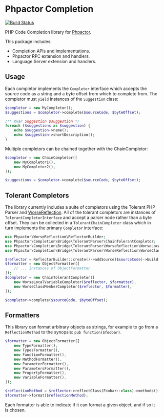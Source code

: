 Phpactor Completion
===================

[![Build Status](https://travis-ci.org/phpactor/completion.svg?branch=master)](https://travis-ci.org/phpactor/completion)

PHP Code Completion library for [Phpactor](https://github.com/phpactor/phpactor).

This package includes:

- Completion APIs and implementations.
- Phpactor RPC extension and handlers.
- Language Server extension and handlers.

Usage
-----

Each completor implements the `Completor` interface which accepts the source
code as a string and a byte offset from which to complete from. The completor
must `yield` instances of the `Suggestion` class:

```php
$completor = new MyCompletor();
$suggestions = $completor->complete($sourceCode, $byteOffset);

/** @var Suggestion $suggestion */
foreach ($suggestions as $suggestion) {
    echo $suggestion->name();
    echo $suggestion->shortDescription();
}
```

Multiple completors can be chained together with the ChainCompletor:

```php
$completor = new ChainCompletor([
    new MyCompletor1(),
    new MyCompletor2(),
]);

$suggestions = $completor->complete($sourceCode, $byteOffset);
```

Tolerant Completors
-------------------

The library currently includes a suite of completors using the Tolerant PHP
Parser and [WorseReflection](https://github.com/phpactor/worse-reflection).
All of the tolerant completors are instances of `TolerantCompletorInterface`
and accept a parser node rather than a byte offset. They can be collected in a
`TolerantChainCompletor` class which in turn implements the primary
`Completor` interface:

```php
use Phpactor\WorseReflection\ReflectorBuilder;
use Phpactor\Completion\Bridge\TolerantParser\ChainTolerantCompletor;
use Phpactor\Completion\Bridge\TolerantParser\WorseReflection\WorseLocalVariableCompletor;
use Phpactor\Completion\Bridge\TolerantParser\WorseReflection\WorseClassMemberCompletor;

$reflector = ReflectorBuilder::create()->addSource($sourceCode)->build();
$formatter = new ObjectFormatter([
    // ... instances of ObjectFormatter
]);
$completor = new ChainTolerantCompletor([
    new WorseLocalVariableCompletor($reflector, $formatter),
    new WorseClassMemberCompletor($reflector, $formatter),
]);

$completor->complete($sourceCode, $byteOffset);
```

Formatters
----------

This library can format arbitrary objects as strings, for example to go from a
`ReflectionMethod` to the synopsis: `pub function($foobar)`.

```php
$formatter = new ObjectFormatter([
    new TypeFormatter(),
    new TypesFormatter(),
    new FunctionFormatter(),
    new MethodFormatter(),
    new ParameterFormatter(),
    new ParametersFormatter(),
    new PropertyFormatter(),
    new VariableFormatter(),
]);

$reflectionMethod = $reflector->reflectClass(Foobar::class)->methods()->get('barfoo');
$formatter->format($reflectionMethod);
```

Each formatter is able to indicate if it can format a given object, and if so
it is chosen.
